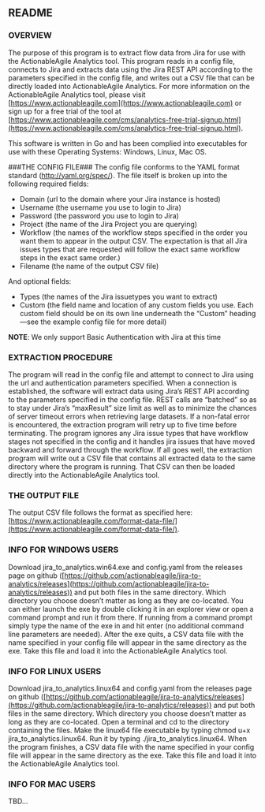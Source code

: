 
## README ##

### OVERVIEW ###
The purpose of this program is to extract flow data from Jira for use with the ActionableAgile Analytics tool.  This program reads in a config file, connects to Jira and extracts data using the Jira REST API according to the parameters specified in the config file, and writes out a CSV file that can be directly loaded into ActionableAgile Analytics.  For more information on the ActionableAgile Analytics tool, please visit [https://www.actionableagile.com](https://www.actionableagile.com) or sign up for a free trial of the tool at [https://www.actionableagile.com/cms/analytics-free-trial-signup.html](https://www.actionableagile.com/cms/analytics-free-trial-signup.html).

This software is written in Go and has been complied into executables for use with these Operating Systems:  Windows, Linux, Mac OS.

###THE CONFIG FILE###
The config file conforms to the YAML format standard (http://yaml.org/spec/).  The file itself is broken up into the following required fields:

- 	Domain (url to the domain where your Jira instance is hosted)
- 	Username (the username you use to login to Jira)
- 	Password (the password you use to login to Jira)
- 	Project (the name of the Jira Project you are querying)
- 	Workflow (the names of the workflow steps specified in the order you want them to appear in the output CSV.  The expectation is that all Jira issues types that are requested will follow the exact same workflow steps in the exact same order.)
- 	Filename (the name of the output CSV file)

And optional fields:

- 	Types (the names of the Jira issuetypes you want to extract)
- 	Custom (the field name and location of any custom fields you use.  Each custom field should be on its own line underneath the “Custom” heading—see the example config file for more detail)

**NOTE**:  We only support Basic Authentication with Jira at this time

### EXTRACTION PROCEDURE ###
The program will read in the config file and attempt to connect to Jira using the url and authentication parameters specified.  When a connection is established, the software will extract data using Jira’s REST API according to the parameters specified in the config file.  REST calls are “batched” so as to stay under Jira’s “maxResult” size limit as well as to minimize the chances of server timeout errors when retrieving large datasets.  If a non-fatal error is encountered, the extraction program will retry up to five time before terminating.  The program ignores any Jira issue types that have workflow stages not specified in the config and it handles jira issues that have moved backward and forward through the workflow.  If all goes well, the extraction program will write out a CSV file that contains all extracted data to the same directory where the program is running.  That CSV can then be loaded directly into the ActionableAgile Analytics tool.

### THE OUTPUT FILE ###
The output CSV file follows the format as specified here:  [https://www.actionableagile.com/format-data-file/](https://www.actionableagile.com/format-data-file/). 

### INFO FOR WINDOWS USERS ###
Download jira_to_analytics.win64.exe and config.yaml from the releases page on github ([https://github.com/actionableagile/jira-to-analytics/releases](https://github.com/actionableagile/jira-to-analytics/releases)) and put both files in the same directory.  Which directory you choose doesn’t matter as long as they are co-located.  You can either launch the exe by double clicking it in an explorer view or open a command prompt and run it from there.  If running from a command prompt simply type the name of the exe in and hit enter (no additional command line parameters are needed).  After the exe quits, a CSV data file with the name specified in your config file will appear in the same directory as the exe.  Take this file and load it into the ActionableAgile Analytics tool.

### INFO FOR LINUX USERS ###
Download jira_to_analytics.linux64 and config.yaml from the releases page on github ([https://github.com/actionableagile/jira-to-analytics/releases](https://github.com/actionableagile/jira-to-analytics/releases)) and put both files in the same directory.  Which directory you choose doesn’t matter as long as they are co-located.  Open a terminal and cd to the directory containing the files. Make the linux64 file executable by typing chmod u+x jira_to_analytics.linux64. Run it by typing ./jira_to_analytics.linux64. When the program finishes, a CSV data file with the name specified in your config file will appear in the same directory as the exe.  Take this file and load it into the ActionableAgile Analytics tool.


### INFO FOR MAC USERS ###
TBD...
